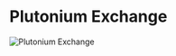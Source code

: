 # Plutonium Exchange 
![Plutonium Exchange](https://user-images.githubusercontent.com/67767059/150034830-9346fd93-7d64-41be-baaa-ff83bd0f6519.png)

